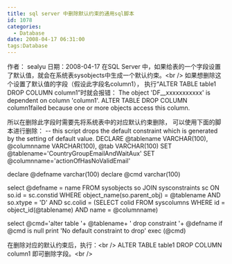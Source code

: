 ```yaml
---
title: sql server 中删除默认约束的通用sql脚本
id: 1078
categories:
  - Database
date: 2008-04-17 06:31:00
tags:Database
---
```


作者： sealyu 日期：2008-04-17
在SQL Server 中，如果给表的一个字段设置了默认值，就会在系统表sysobjects中生成一个默认约束。&lt;br /&gt;
如果想删除这个设置了默认值的字段（假设此字段名column1），
执行“ALTER TABLE table1 DROP COLUMN column1”时就会报错：
The object 'DF__xxxxxxxxxxx' is dependent on column 'column1'.
ALTER TABLE DROP COLUMN column1failed because one or more objects access this column.

所以在删除此字段时需要先将系统表中的对应默认约束删除， 可以使用下面的脚本进行删除：
-- this script drops the default constraint which is generated by the setting of default value.
DECLARE @tablename VARCHAR(100), @columnname VARCHAR(100), @tab VARCHAR(100)
SET @tablename='CountryGroupEmailAndWaitAux'
SET @columnname='actionOfHasNoValidEmail'

declare @defname varchar(100)
declare @cmd varchar(100)

select @defname = name
FROM sysobjects so
JOIN sysconstraints sc
ON so.id = sc.constid
WHERE object_name(so.parent_obj) = @tablename
AND so.xtype = 'D'
AND sc.colid =
(SELECT colid FROM syscolumns
WHERE id = object_id(@tablename) AND
name = @columnname)

select @cmd='alter table '+ @tablename+ ' drop constraint '+ @defname
if @cmd is null print 'No default constraint to drop'
exec (@cmd)

在删除对应的默认约束后，执行：&lt;br /&gt;
ALTER TABLE table1 DROP COLUMN column1
即可删除字段。&lt;br /&gt;